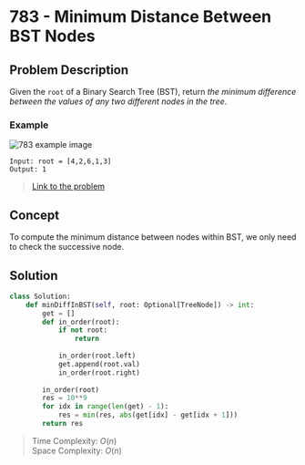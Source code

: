 # 783 - Minimum Distance Between BST Nodes

## Problem Description

Given the `root` of a Binary Search Tree (BST), return *the minimum difference between the values of any two different nodes in the tree*.

### Example

![783 example image](https://assets.leetcode.com/uploads/2021/02/05/bst1.jpg)

```text
Input: root = [4,2,6,1,3]
Output: 1
```

> [Link to the problem](https://leetcode.com/problems/minimum-distance-between-bst-nodes)

## Concept

To compute the minimum distance between nodes within BST, we only need to check the successive node.

## Solution

```python
class Solution:
    def minDiffInBST(self, root: Optional[TreeNode]) -> int:
        get = []
        def in_order(root):
            if not root:
                return
            
            in_order(root.left)
            get.append(root.val)
            in_order(root.right)
        
        in_order(root)
        res = 10**9
        for idx in range(len(get) - 1):
            res = min(res, abs(get[idx] - get[idx + 1]))
        return res
```

> Time Complexity: $O(n)$ \
> Space Complexity: $O(n)$
